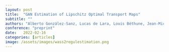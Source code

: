```yaml
---
layout: post
title:  "GAN Estimation of Lipschitz Optimal Transport Maps"
subtitle: ""
authors: "Alberto González-Sanz, Lucas de Lara, Louis Béthune, Jean-Michel Loubes"
conference: "preprint"
date:   2022-02-16
categories: [articles]
image: /assets/images/wass2regulestimation.png
---
```


